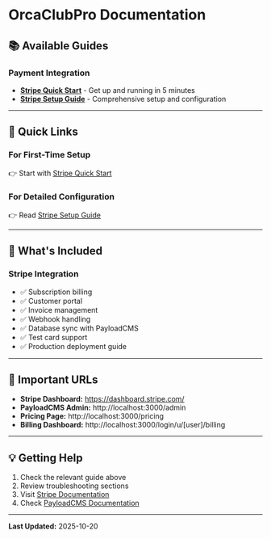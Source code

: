 # OrcaClubPro Documentation

## 📚 Available Guides

### Payment Integration

- **[Stripe Quick Start](STRIPE_QUICK_START.md)** - Get up and running in 5 minutes
- **[Stripe Setup Guide](STRIPE_SETUP_GUIDE.md)** - Comprehensive setup and configuration

---

## 🎯 Quick Links

### For First-Time Setup
👉 Start with [Stripe Quick Start](STRIPE_QUICK_START.md)

### For Detailed Configuration
👉 Read [Stripe Setup Guide](STRIPE_SETUP_GUIDE.md)

---

## 📖 What's Included

### Stripe Integration
- ✅ Subscription billing
- ✅ Customer portal
- ✅ Invoice management
- ✅ Webhook handling
- ✅ Database sync with PayloadCMS
- ✅ Test card support
- ✅ Production deployment guide

---

## 🔗 Important URLs

- **Stripe Dashboard:** https://dashboard.stripe.com/
- **PayloadCMS Admin:** http://localhost:3000/admin
- **Pricing Page:** http://localhost:3000/pricing
- **Billing Dashboard:** http://localhost:3000/login/u/[user]/billing

---

## 💡 Getting Help

1. Check the relevant guide above
2. Review troubleshooting sections
3. Visit [Stripe Documentation](https://docs.stripe.com/)
4. Check [PayloadCMS Documentation](https://payloadcms.com/docs/)

---

**Last Updated:** 2025-10-20

